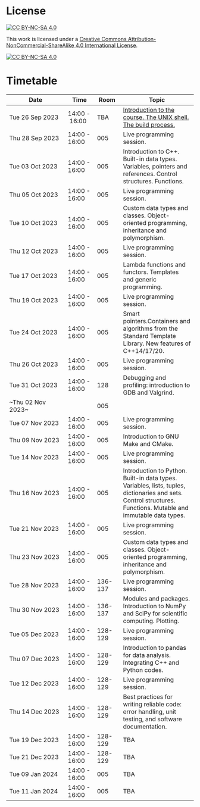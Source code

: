 # License

[![CC BY-NC-SA 4.0][cc-by-nc-sa-shield]][cc-by-nc-sa]

This work is licensed under a
[Creative Commons Attribution-NonCommercial-ShareAlike 4.0 International License][cc-by-nc-sa].

[![CC BY-NC-SA 4.0][cc-by-nc-sa-image]][cc-by-nc-sa]

[cc-by-nc-sa]: http://creativecommons.org/licenses/by-nc-sa/4.0/
[cc-by-nc-sa-image]: https://licensebuttons.net/l/by-nc-sa/4.0/88x31.png
[cc-by-nc-sa-shield]: https://img.shields.io/badge/License-CC%20BY--NC--SA%204.0-lightgrey.svg

# Timetable
| Date            | Time          | Room | Topic                                                                                                        |
| --------------- | ------------- | ---- | ------------------------------------------------------------------------------------------------------------ |
| Tue&nbsp;26&nbsp;Sep&nbsp;2023&nbsp;&nbsp; | 14:00&nbsp;-&nbsp;16:00&nbsp;&nbsp; | TBA&nbsp;&nbsp;&nbsp;&nbsp;&nbsp; | [Introduction to the course. The UNIX shell. The build process.](https://pcafrica.github.io/advanced_programming_2023-2024/lectures/01-intro_unix.html) |
| Thu 28 Sep 2023 | 14:00 - 16:00 | 005 | Live programming session. |
| Tue 03 Oct 2023 | 14:00 - 16:00 | 005 | Introduction to C++. Built-in data types. Variables, pointers and references. Control structures. Functions. |
| Thu 05 Oct 2023 | 14:00 - 16:00 | 005 | Live programming session. |
| Tue 10 Oct 2023 | 14:00 - 16:00 | 005 | Custom data types and classes. Object-oriented programming, inheritance and polymorphism. |
| Thu 12 Oct 2023 | 14:00 - 16:00 | 005 | Live programming session. |
| Tue 17 Oct 2023 | 14:00 - 16:00 | 005 | Lambda functions and functors. Templates and generic programming. |
| Thu 19 Oct 2023 | 14:00 - 16:00 | 005 | Live programming session. |
| Tue 24 Oct 2023 | 14:00 - 16:00 | 005 | Smart pointers.Containers and algorithms from the Standard Template Library. New features of C++14/17/20. |
| Thu 26 Oct 2023 | 14:00 - 16:00 | 005 | Live programming session. |
| Tue 31 Oct 2023 | 14:00 - 16:00 | 128 | Debugging and profiling: introduction to GDB and Valgrind. |
|~Thu 02 Nov 2023~|               | 005 |
| Tue 07 Nov 2023 | 14:00 - 16:00 | 005 | Live programming session. |
| Thu 09 Nov 2023 | 14:00 - 16:00 | 005 | Introduction to GNU Make and CMake. |
| Tue 14 Nov 2023 | 14:00 - 16:00 | 005 | Live programming session. |
| Thu 16 Nov 2023 | 14:00 - 16:00 | 005 | Introduction to Python. Built-in data types. Variables, lists, tuples, dictionaries and sets. Control structures. Functions. Mutable and immutable data types. |
| Tue 21 Nov 2023 | 14:00 - 16:00 | 005 | Live programming session. |
| Thu 23 Nov 2023 | 14:00 - 16:00 | 005 | Custom data types and classes. Object-oriented programming, inheritance and polymorphism. |
| Tue 28 Nov 2023 | 14:00 - 16:00 | 136-137 | Live programming session. |
| Thu 30 Nov 2023 | 14:00 - 16:00 | 136-137 | Modules and packages. Introduction to NumPy and SciPy for scientific computing. Plotting. |
| Tue 05 Dec 2023 | 14:00 - 16:00 | 128-129 | Live programming session. |
| Thu 07 Dec 2023 | 14:00 - 16:00 | 128-129 | Introduction to pandas for data analysis. Integrating C++ and Python codes. |
| Tue 12 Dec 2023 | 14:00 - 16:00 | 128-129 | Live programming session. |
| Thu 14 Dec 2023 | 14:00 - 16:00 | 128-129 | Best practices for writing reliable code: error handling, unit testing, and software documentation. |
| Tue 19 Dec 2023 | 14:00 - 16:00 | 128-129 | TBA |
| Tue 21 Dec 2023 | 14:00 - 16:00 | 128-129 | TBA |
| Tue 09 Jan 2024 | 14:00 - 16:00 | 005  | TBA |
| Tue 11 Jan 2024 | 14:00 - 16:00 | 005  | TBA |
